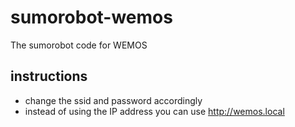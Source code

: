 # sumorobot-wemos
The sumorobot code for WEMOS

instructions
------------

* change the ssid and password accordingly
* instead of using the IP address you can use http://wemos.local
